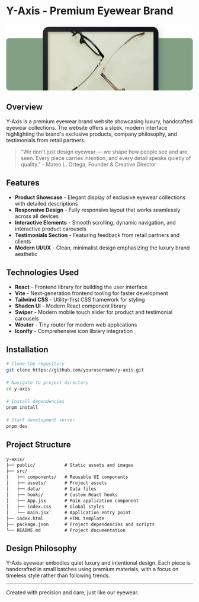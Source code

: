 # Y-Axis - Premium Eyewear Brand

![Y-Axis](/public/hero-img.png)

## Overview

Y-Axis is a premium eyewear brand website showcasing luxury, handcrafted eyewear collections. The website offers a sleek, modern interface highlighting the brand's exclusive products, company philosophy, and testimonials from retail partners.

> "We don't just design eyewear — we shape how people see and are seen. Every piece carries intention, and every detail speaks quietly of quality." - Mateo L. Ortega, Founder & Creative Director

## Features

- **Product Showcase** - Elegant display of exclusive eyewear collections with detailed descriptions
- **Responsive Design** - Fully responsive layout that works seamlessly across all devices
- **Interactive Elements** - Smooth scrolling, dynamic navigation, and interactive product carousels
- **Testimonials Section** - Featuring feedback from retail partners and clients
- **Modern UI/UX** - Clean, minimalist design emphasizing the luxury brand aesthetic

## Technologies Used

- **React** - Frontend library for building the user interface
- **Vite** - Next-generation frontend tooling for faster development
- **Tailwind CSS** - Utility-first CSS framework for styling
- **Shadcn UI** - Modern React component library
- **Swiper** - Modern mobile touch slider for product and testimonial carousels
- **Wouter** - Tiny router for modern web applications
- **Iconify** - Comprehensive icon library integration

## Installation

```bash
# Clone the repository
git clone https://github.com/yourusername/y-axis.git

# Navigate to project directory
cd y-axis

# Install dependencies
pnpm install

# Start development server
pnpm dev
```

## Project Structure

```text
y-axis/
├── public/           # Static assets and images
├── src/
│   ├── components/   # Reusable UI components
│   ├── assets/       # Project assets
│   ├── data/         # Data files
│   ├── hooks/        # Custom React hooks
│   ├── App.jsx       # Main application component
│   ├── index.css     # Global styles
│   └── main.jsx      # Application entry point
├── index.html        # HTML template
├── package.json      # Project dependencies and scripts
└── README.md         # Project documentation
```

## Design Philosophy

Y-Axis eyewear embodies quiet luxury and intentional design. Each piece is handcrafted in small batches using premium materials, with a focus on timeless style rather than following trends.

---

Created with precision and care, just like our eyewear.
